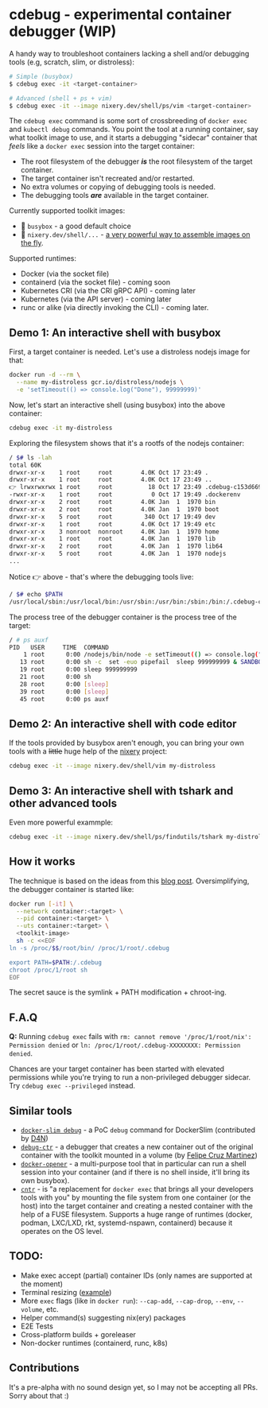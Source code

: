 # cdebug - experimental container debugger (WIP)

A handy way to troubleshoot containers lacking a shell and/or debugging tools
(e.g, scratch, slim, or distroless):

```sh
# Simple (busybox)
$ cdebug exec -it <target-container>

# Advanced (shell + ps + vim)
$ cdebug exec -it --image nixery.dev/shell/ps/vim <target-container>
```

The `cdebug exec` command is some sort of crossbreeding of `docker exec` and `kubectl debug` commands.
You point the tool at a running container, say what toolkit image to use, and it starts
a debugging "sidecar" container that _feels_ like a `docker exec` session into the target container:

- The root filesystem of the debugger **_is_** the root filesystem of the target container.
- The target container isn't recreated and/or restarted.
- No extra volumes or copying of debugging tools is needed.
- The debugging tools **_are_** available in the target container.

Currently supported toolkit images:

- 🧰 `busybox` - a good default choice
- 🧙 `nixery.dev/shell/...` - [a very powerful way to assemble images on the fly](https://nixery.dev/).

Supported runtimes:

- Docker (via the socket file)
- containerd (via the socket file) - coming soon
- Kubernetes CRI (via the CRI gRPC API) - coming later
- Kubernetes (via the API server) - coming later
- runc or alike (via directly invoking the CLI) - coming later.

## Demo 1: An interactive shell with busybox

First, a target container is needed. Let's use a distroless nodejs image for that:

```sh
docker run -d --rm \
  --name my-distroless gcr.io/distroless/nodejs \
  -e 'setTimeout(() => console.log("Done"), 99999999)'
```

Now, let's start an interactive shell (using busybox) into the above container:

```sh
cdebug exec -it my-distroless
```

Exploring the filesystem shows that it's a rootfs of the nodejs container:

```sh
/ $# ls -lah
total 60K
drwxr-xr-x    1 root     root        4.0K Oct 17 23:49 .
drwxr-xr-x    1 root     root        4.0K Oct 17 23:49 ..
👉 lrwxrwxrwx 1 root     root          18 Oct 17 23:49 .cdebug-c153d669 -> /proc/55/root/bin/
-rwxr-xr-x    1 root     root           0 Oct 17 19:49 .dockerenv
drwxr-xr-x    2 root     root        4.0K Jan  1  1970 bin
drwxr-xr-x    2 root     root        4.0K Jan  1  1970 boot
drwxr-xr-x    5 root     root         340 Oct 17 19:49 dev
drwxr-xr-x    1 root     root        4.0K Oct 17 19:49 etc
drwxr-xr-x    3 nonroot  nonroot     4.0K Jan  1  1970 home
drwxr-xr-x    1 root     root        4.0K Jan  1  1970 lib
drwxr-xr-x    2 root     root        4.0K Jan  1  1970 lib64
drwxr-xr-x    5 root     root        4.0K Jan  1  1970 nodejs
...
```

Notice 👉  above - that's where the debugging tools live:

```sh
/ $# echo $PATH
/usr/local/sbin:/usr/local/bin:/usr/sbin:/usr/bin:/sbin:/bin:/.cdebug-c153d669
```

The process tree of the debugger container is the process tree of the target:

```sh
/ # ps auxf
PID   USER     TIME  COMMAND
    1 root      0:00 /nodejs/bin/node -e setTimeout(() => console.log("Done"),
   13 root      0:00 sh -c  set -euo pipefail  sleep 999999999 & SANDBOX_PID=$!
   19 root      0:00 sleep 999999999
   21 root      0:00 sh
   28 root      0:00 [sleep]
   39 root      0:00 [sleep]
   45 root      0:00 ps auxf
```

## Demo 2: An interactive shell with code editor

If the tools provided by busybox aren't enough, you can bring your own tools with
a ~~little~~ huge help of the [nixery](https://nixery.dev/) project:

```sh
cdebug exec -it --image nixery.dev/shell/vim my-distroless
```

## Demo 3: An interactive shell with tshark and other advanced tools

Even more powerful exammple:

```sh
cdebug exec -it --image nixery.dev/shell/ps/findutils/tshark my-distroless
```

## How it works

The technique is based on the ideas from this [blog post](https://iximiuz.com/en/posts/docker-debug-slim-containers).
Oversimplifying, the debugger container is started like:

```sh
docker run [-it] \
  --network container:<target> \
  --pid container:<target> \
  --uts container:<target> \
  <toolkit-image>
  sh -c <<EOF
ln -s /proc/$$/root/bin/ /proc/1/root/.cdebug

export PATH=$PATH:/.cdebug
chroot /proc/1/root sh
EOF
```

The secret sauce is the symlink + PATH modification + chroot-ing.

## F.A.Q

**Q:** Running `cdebug exec` fails with `rm: cannot remove '/proc/1/root/nix': Permission denied` or
`ln: /proc/1/root/.cdebug-XXXXXXXX: Permission denied`.

Chances are your target container has been started with elevated permissions while you're trying to run a non-privileged debugger sidecar. Try `cdebug exec --privileged` instead.

## Similar tools

- [`docker-slim debug`](https://github.com/docker-slim/docker-slim) - a PoC `debug` command for DockerSlim (contributed by [D4N](https://github.com/D4N))
- [`debug-ctr`](https://github.com/felipecruz91/debug-ctr) - a debugger that creates a new container out of the original container with the toolkit mounted in a volume (by [Felipe Cruz Martinez](https://github.com/felipecruz91))
- [`docker-opener`](https://github.com/artemkaxboy/docker-opener) - a multi-purpose tool that in particular can run a shell session into your container (and if there is no shell inside, it'll bring its own busybox).
- [`cntr`](https://github.com/Mic92/cntr) - is "a replacement for `docker exec` that brings all your developers tools with you" by mounting the file system from one container (or the host) into the target container and creating a nested container with the help of a FUSE filesystem. Supports a huge range of runtimes (docker, podman, LXC/LXD, rkt, systemd-nspawn, containerd) because it operates on the OS level.

## TODO:

- Make exec accept (partial) container IDs (only names are supported at the moment)
- Terminal resizing ([example](https://github.com/docker/cli/blob/110c4d92b883357c9fb3edc344c4fbec5f77896f/cli/command/container/tty.go#L71))
- More `exec` flags (like in `docker run`): `--cap-add`, `--cap-drop`, `--env`, `--volume`, etc.
- Helper command(s) suggesting nix(ery) packages
- E2E Tests
- Cross-platform builds + goreleaser
- Non-docker runtimes (containerd, runc, k8s)

## Contributions

It's a pre-alpha with no sound design yet, so I may not be accepting all PRs. Sorry about that :)
